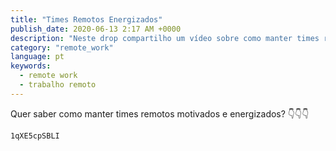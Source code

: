 ```yaml
---
title: "Times Remotos Energizados"
publish_date: 2020-06-13 2:17 AM +0000
description: "Neste drop compartilho um vídeo sobre como manter times remotos energizados."
category: "remote_work"
language: pt
keywords:
  - remote work
  - trabalho remoto
---
```


Quer saber como manter times remotos motivados e energizados? 👇👇👇

```youtube
1qXE5cpSBLI
```
